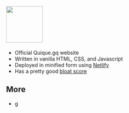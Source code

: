 <h1><a href="https://quique.gq"><img height="100" src="https://quique.gq/assets/logo.svg"></a></h1>
<ul>
  <li>Official Quique.gq website</li>
  <li>Written in vanilla HTML, CSS, and Javascript</li>
  <li>Deployed in minified form using <a href="https://netlify.com">Netlify</a></li>
  <li>Has a pretty good <a target="_blank" href="https://www.webbloatscore.com/?url=quique.gq">bloat score</a></li>
</ul>
<h2>More</h2>
<ul>
  <li><a href="https://github.com/quique-gq/g">g</a></li>
</ul>

